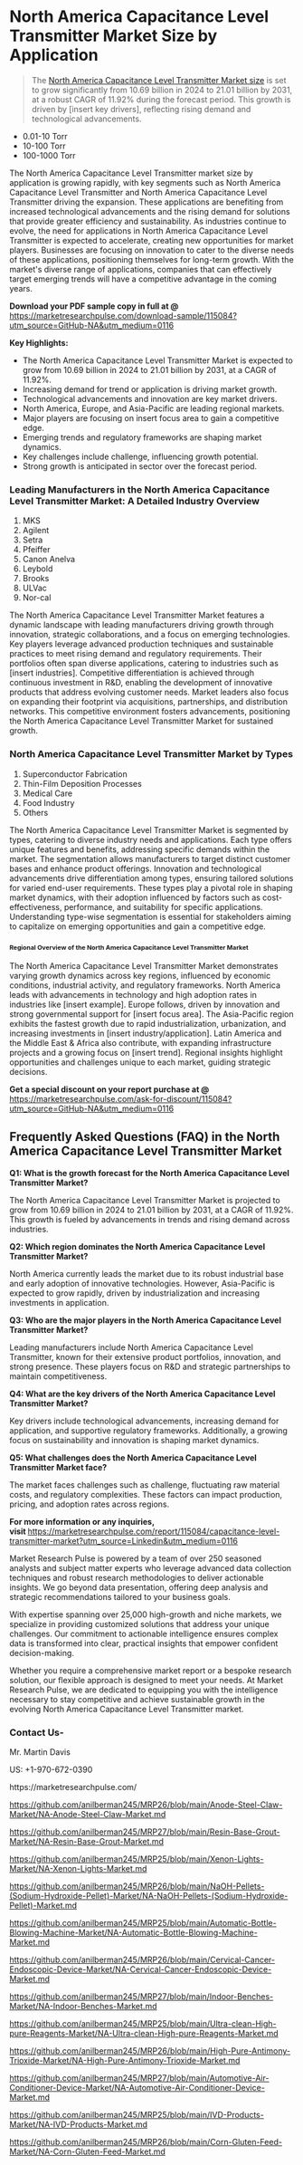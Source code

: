 <h1>North America Capacitance Level Transmitter Market&nbsp;Size by Application</h1><blockquote><p>The <a href="https://marketresearchpulse.com/download-sample/115084?utm_source=GitHub-NA&amp;utm_medium=0116">North America Capacitance Level Transmitter Market size</a> is set to grow significantly from 10.69 billion in 2024 to 21.01 billion by 2031, at a robust CAGR of 11.92% during the forecast period. This growth is driven by [insert key drivers], reflecting rising demand and technological advancements.</p></blockquote><ul><li>0.01-10 Torr <li> 10-100 Torr <li> 100-1000 Torr</li></ul><p>The North America Capacitance Level Transmitter market size by application is growing rapidly, with key segments such as North America Capacitance Level Transmitter and North America Capacitance Level Transmitter driving the expansion. These applications are benefiting from increased technological advancements and the rising demand for solutions that provide greater efficiency and sustainability. As industries continue to evolve, the need for applications in North America Capacitance Level Transmitter is expected to accelerate, creating new opportunities for market players. Businesses are focusing on innovation to cater to the diverse needs of these applications, positioning themselves for long-term growth. With the market's diverse range of applications, companies that can effectively target emerging trends will have a competitive advantage in the coming years.</p><p><strong>Download your PDF sample copy in full at @ </strong><a href="https://marketresearchpulse.com/download-sample/115084?utm_source=GitHub-NA&amp;utm_medium=0116">https://marketresearchpulse.com/download-sample/115084?utm_source=GitHub-NA&amp;utm_medium=0116</a></p><p><strong>Key Highlights: </strong></p><ul><li>The North America Capacitance Level Transmitter Market is expected to grow from 10.69 billion in 2024 to 21.01 billion by 2031, at a CAGR of 11.92%.</li><li>Increasing demand for trend or application is driving market growth.</li><li>Technological advancements and innovation are key market drivers.</li><li>North America, Europe, and Asia-Pacific are leading regional markets.</li><li>Major players are focusing on insert focus area to gain a competitive edge.</li><li>Emerging trends and regulatory frameworks are shaping market dynamics.</li><li>Key challenges include challenge, influencing growth potential.</li><li>Strong growth is anticipated in sector over the forecast period.</li></ul><h3>Leading Manufacturers in the North America Capacitance Level Transmitter Market: A Detailed Industry Overview</h3><ol><li>MKS</li><li>Agilent</li><li>Setra</li><li>Pfeiffer</li><li>Canon Anelva</li><li>Leybold</li><li>Brooks</li><li>ULVac</li><li>Nor-cal</li></ol><div class="flex max-w-full flex-col flex-grow"><div class="min-h-8 text-message flex w-full flex-col items-end gap-2 whitespace-normal break-words [.text-message+&amp;]:mt-5" dir="auto" data-message-author-role="assistant" data-message-id="fd8432e4-4910-450d-b182-61b7bfb0a01f" data-message-model-slug="gpt-4o"><div class="flex w-full flex-col gap-1 empty:hidden first:pt-[3px]"><div class="markdown prose w-full break-words dark:prose-invert light"><p>The North America Capacitance Level Transmitter Market features a dynamic landscape with leading manufacturers driving growth through innovation, strategic collaborations, and a focus on emerging technologies. Key players leverage advanced production techniques and sustainable practices to meet rising demand and regulatory requirements. Their portfolios often span diverse applications, catering to industries such as [insert industries]. Competitive differentiation is achieved through continuous investment in R&amp;D, enabling the development of innovative products that address evolving customer needs. Market leaders also focus on expanding their footprint via acquisitions, partnerships, and distribution networks. This competitive environment fosters advancements, positioning the North America Capacitance Level Transmitter Market for sustained growth.</p></div></div></div></div><h3>North America Capacitance Level Transmitter Market by Types</h3><ol><li>Superconductor Fabrication <li> Thin-Film Deposition Processes <li> Medical Care <li> Food Industry <li> Others</li></ol><div class="flex max-w-full flex-col flex-grow"><div class="min-h-8 text-message flex w-full flex-col items-end gap-2 whitespace-normal break-words [.text-message+&amp;]:mt-5" dir="auto" data-message-author-role="assistant" data-message-id="084470be-0bb7-4664-bddf-5156b4f41249" data-message-model-slug="gpt-4o-mini"><div class="flex w-full flex-col gap-1 empty:hidden first:pt-[3px]"><div class="markdown prose w-full break-words dark:prose-invert light"><p>The North America Capacitance Level Transmitter Market is segmented by types, catering to diverse industry needs and applications. Each type offers unique features and benefits, addressing specific demands within the market. The segmentation allows manufacturers to target distinct customer bases and enhance product offerings. Innovation and technological advancements drive differentiation among types, ensuring tailored solutions for varied end-user requirements. These types play a pivotal role in shaping market dynamics, with their adoption influenced by factors such as cost-effectiveness, performance, and suitability for specific applications. Understanding type-wise segmentation is essential for stakeholders aiming to capitalize on emerging opportunities and gain a competitive edge.</p></div></div></div></div><h3><span style="font-size: 11px;">Regional Overview of the North America Capacitance Level Transmitter Market</span></h3><div class="flex max-w-full flex-col flex-grow"><div class="min-h-8 text-message flex w-full flex-col items-end gap-2 whitespace-normal break-words [.text-message+&amp;]:mt-5" dir="auto" data-message-author-role="assistant" data-message-id="e9038762-ce64-4e30-91c9-9bd413514231" data-message-model-slug="gpt-4o-mini"><div class="flex w-full flex-col gap-1 empty:hidden first:pt-[3px]"><div class="markdown prose w-full break-words dark:prose-invert light"><p>The North America Capacitance Level Transmitter Market demonstrates varying growth dynamics across key regions, influenced by economic conditions, industrial activity, and regulatory frameworks. North America leads with advancements in technology and high adoption rates in industries like [insert example]. Europe follows, driven by innovation and strong governmental support for [insert focus area]. The Asia-Pacific region exhibits the fastest growth due to rapid industrialization, urbanization, and increasing investments in [insert industry/application]. Latin America and the Middle East &amp; Africa also contribute, with expanding infrastructure projects and a growing focus on [insert trend]. Regional insights highlight opportunities and challenges unique to each market, guiding strategic decisions.</p></div></div></div></div><p><strong>Get a special discount on your report purchase at @ </strong><a href="https://marketresearchpulse.com/ask-for-discount/115084?utm_source=GitHub-NA&amp;utm_medium=0116">https://marketresearchpulse.com/ask-for-discount/115084?utm_source=GitHub-NA&amp;utm_medium=0116</a></p><h2>Frequently Asked Questions (FAQ) in the North America Capacitance Level Transmitter Market</h2><p><strong>Q1: What is the growth forecast for the North America Capacitance Level Transmitter Market?</strong></p><p>The North America Capacitance Level Transmitter Market is projected to grow from 10.69 billion in 2024 to 21.01 billion by 2031, at a CAGR of 11.92%. This growth is fueled by advancements in trends and rising demand across industries.</p><p><strong>Q2: Which region dominates the North America Capacitance Level Transmitter Market?</strong></p><p>North America currently leads the market due to its robust industrial base and early adoption of innovative technologies. However, Asia-Pacific is expected to grow rapidly, driven by industrialization and increasing investments in application.</p><p><strong>Q3: Who are the major players in the North America Capacitance Level Transmitter Market?</strong></p><p>Leading manufacturers include North America Capacitance Level Transmitter, known for their extensive product portfolios, innovation, and strong presence. These players focus on R&amp;D and strategic partnerships to maintain competitiveness.</p><p><strong>Q4: What are the key drivers of the North America Capacitance Level Transmitter Market?</strong></p><p>Key drivers include technological advancements, increasing demand for application, and supportive regulatory frameworks. Additionally, a growing focus on sustainability and innovation is shaping market dynamics.</p><p><strong>Q5: What challenges does the North America Capacitance Level Transmitter Market face?</strong></p><p>The market faces challenges such as challenge, fluctuating raw material costs, and regulatory complexities. These factors can impact production, pricing, and adoption rates across regions.</p><p><strong>For more information or any inquiries, visit&nbsp;</strong><a href="https://marketresearchpulse.com/report/115084/capacitance-level-transmitter-market?utm_source=Linkedin&utm_medium=0116">https://marketresearchpulse.com/report/115084/capacitance-level-transmitter-market?utm_source=Linkedin&utm_medium=0116</a></p><p>Market Research Pulse is powered by a team of over 250 seasoned analysts and subject matter experts who leverage advanced data collection techniques and robust research methodologies to deliver actionable insights. We go beyond data presentation, offering deep analysis and strategic recommendations tailored to your business goals.</p><p>With expertise spanning over 25,000 high-growth and niche markets, we specialize in providing customized solutions that address your unique challenges. Our commitment to actionable intelligence ensures complex data is transformed into clear, practical insights that empower confident decision-making.</p><p>Whether you require a comprehensive market report or a bespoke research solution, our flexible approach is designed to meet your needs. At Market Research Pulse, we are dedicated to equipping you with the intelligence necessary to stay competitive and achieve sustainable growth in the evolving North America Capacitance Level Transmitter market.</p><h3><strong>Contact Us-</strong></h3><p>Mr. Martin Davis</p><p>US: +1-970-672-0390</p><p>https://marketresearchpulse.com/</p><p><a href="https://github.com/anilberman245/MRP26/blob/main/Anode-Steel-Claw-Market/NA-Anode-Steel-Claw-Market.md">https://github.com/anilberman245/MRP26/blob/main/Anode-Steel-Claw-Market/NA-Anode-Steel-Claw-Market.md</a></p><p><a href="https://github.com/anilberman245/MRP27/blob/main/Resin-Base-Grout-Market/NA-Resin-Base-Grout-Market.md">https://github.com/anilberman245/MRP27/blob/main/Resin-Base-Grout-Market/NA-Resin-Base-Grout-Market.md</a></p><p><a href="https://github.com/anilberman245/MRP25/blob/main/Xenon-Lights-Market/NA-Xenon-Lights-Market.md">https://github.com/anilberman245/MRP25/blob/main/Xenon-Lights-Market/NA-Xenon-Lights-Market.md</a></p><p><a href="https://github.com/anilberman245/MRP26/blob/main/NaOH-Pellets-(Sodium-Hydroxide-Pellet)-Market/NA-NaOH-Pellets-(Sodium-Hydroxide-Pellet)-Market.md">https://github.com/anilberman245/MRP26/blob/main/NaOH-Pellets-(Sodium-Hydroxide-Pellet)-Market/NA-NaOH-Pellets-(Sodium-Hydroxide-Pellet)-Market.md</a></p><p><a href="https://github.com/anilberman245/MRP25/blob/main/Automatic-Bottle-Blowing-Machine-Market/NA-Automatic-Bottle-Blowing-Machine-Market.md">https://github.com/anilberman245/MRP25/blob/main/Automatic-Bottle-Blowing-Machine-Market/NA-Automatic-Bottle-Blowing-Machine-Market.md</a></p><p><a href="https://github.com/anilberman245/MRP26/blob/main/Cervical-Cancer-Endoscopic-Device-Market/NA-Cervical-Cancer-Endoscopic-Device-Market.md">https://github.com/anilberman245/MRP26/blob/main/Cervical-Cancer-Endoscopic-Device-Market/NA-Cervical-Cancer-Endoscopic-Device-Market.md</a></p><p><a href="https://github.com/anilberman245/MRP27/blob/main/Indoor-Benches-Market/NA-Indoor-Benches-Market.md">https://github.com/anilberman245/MRP27/blob/main/Indoor-Benches-Market/NA-Indoor-Benches-Market.md</a></p><p><a href="https://github.com/anilberman245/MRP25/blob/main/Ultra-clean-High-pure-Reagents-Market/NA-Ultra-clean-High-pure-Reagents-Market.md">https://github.com/anilberman245/MRP25/blob/main/Ultra-clean-High-pure-Reagents-Market/NA-Ultra-clean-High-pure-Reagents-Market.md</a></p><p><a href="https://github.com/anilberman245/MRP26/blob/main/High-Pure-Antimony-Trioxide-Market/NA-High-Pure-Antimony-Trioxide-Market.md">https://github.com/anilberman245/MRP26/blob/main/High-Pure-Antimony-Trioxide-Market/NA-High-Pure-Antimony-Trioxide-Market.md</a></p><p><a href="https://github.com/anilberman245/MRP27/blob/main/Automotive-Air-Conditioner-Device-Market/NA-Automotive-Air-Conditioner-Device-Market.md">https://github.com/anilberman245/MRP27/blob/main/Automotive-Air-Conditioner-Device-Market/NA-Automotive-Air-Conditioner-Device-Market.md</a></p><p><a href="https://github.com/anilberman245/MRP25/blob/main/IVD-Products-Market/NA-IVD-Products-Market.md">https://github.com/anilberman245/MRP25/blob/main/IVD-Products-Market/NA-IVD-Products-Market.md</a></p><p><a href="https://github.com/anilberman245/MRP26/blob/main/Corn-Gluten-Feed-Market/NA-Corn-Gluten-Feed-Market.md">https://github.com/anilberman245/MRP26/blob/main/Corn-Gluten-Feed-Market/NA-Corn-Gluten-Feed-Market.md</a></p>
